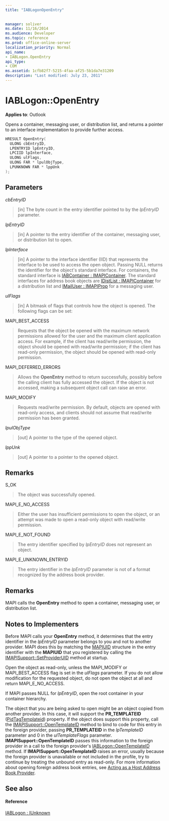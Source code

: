 ```yaml
---
title: "IABLogonOpenEntry"
 
 
manager: soliver
ms.date: 11/16/2014
ms.audience: Developer
ms.topic: reference
ms.prod: office-online-server
localization_priority: Normal
api_name:
- IABLogon.OpenEntry
api_type:
- COM
ms.assetid: 1cfb82f7-5215-4faa-af25-5b1da7e31209
description: "Last modified: July 23, 2011"
---
```


# IABLogon::OpenEntry

  
  
**Applies to**: Outlook 
  
Opens a container, messaging user, or distribution list, and returns a pointer to an interface implementation to provide further access.
  
```cpp
HRESULT OpenEntry(
  ULONG cbEntryID,
  LPENTRYID lpEntryID,
  LPCIID lpInterface,
  ULONG ulFlags,
  ULONG FAR * lpulObjType,
  LPUNKNOWN FAR * lppUnk
);
```

## Parameters

 _cbEntryID_
  
> [in] The byte count in the entry identifier pointed to by the  _lpEntryID_ parameter. 
    
 _lpEntryID_
  
> [in] A pointer to the entry identifier of the container, messaging user, or distribution list to open.
    
 _lpInterface_
  
> [in] A pointer to the interface identifier (IID) that represents the interface to be used to access the open object. Passing NULL returns the identifier for the object's standard interface. For containers, the standard interface is [IABContainer : IMAPIContainer](iabcontainerimapicontainer.md). The standard interfaces for address book objects are [IDistList : IMAPIContainer](idistlistimapicontainer.md) for a distribution list and [IMailUser : IMAPIProp](imailuserimapiprop.md) for a messaging user. 
    
 _ulFlags_
  
> [in] A bitmask of flags that controls how the object is opened. The following flags can be set:
    
MAPI_BEST_ACCESS 
  
> Requests that the object be opened with the maximum network permissions allowed for the user and the maximum client application access. For example, if the client has read/write permission, the object should be opened with read/write permission; if the client has read-only permission, the object should be opened with read-only permission.
    
MAPI_DEFERRED_ERRORS 
  
> Allows the **OpenEntry** method to return successfully, possibly before the calling client has fully accessed the object. If the object is not accessed, making a subsequent object call can raise an error. 
    
MAPI_MODIFY 
  
> Requests read/write permission. By default, objects are opened with read-only access, and clients should not assume that read/write permission has been granted.
    
 _lpulObjType_
  
> [out] A pointer to the type of the opened object.
    
 _lppUnk_
  
> [out] A pointer to a pointer to the opened object.
    
## Remarks

S_OK 
  
> The object was successfully opened.
    
MAPI_E_NO_ACCESS 
  
> Either the user has insufficient permissions to open the object, or an attempt was made to open a read-only object with read/write permission.
    
MAPI_E_NOT_FOUND 
  
> The entry identifier specified by  _lpEntryID_ does not represent an object. 
    
MAPI_E_UNKNOWN_ENTRYID 
  
> The entry identifier in the  _lpEntryID_ parameter is not of a format recognized by the address book provider. 
    
## Remarks

MAPI calls the **OpenEntry** method to open a container, messaging user, or distribution list. 
  
## Notes to Implementers

Before MAPI calls your **OpenEntry** method, it determines that the entry identifier in the  _lpEntryID_ parameter belongs to you and not to another provider. MAPI does this by matching the [MAPIUID](mapiuid.md) structure in the entry identifier with the **MAPIUID** that you registered by calling the [IMAPISupport::SetProviderUID](imapisupport-setprovideruid.md) method at startup. 
  
Open the object as read-only, unless the MAPI_MODIFY or MAPI_BEST_ACCESS flag is set in the  _ulFlags_ parameter. If you do not allow modification for the requested object, do not open the object at all and return MAPI_E_NO_ACCESS. 
  
If MAPI passes NULL for  _lpEntryID_, open the root container in your container hierarchy.
  
The object that you are being asked to open might be an object copied from another provider. In this case, it will support the **PR_TEMPLATEID** ([PidTagTemplateid](pidtagtemplateid-canonical-property.md)) property. If the object does support this property, call the [IMAPISupport::OpenTemplateID](imapisupport-opentemplateid.md) method to bind to code for this entry in the foreign provider, passing **PR_TEMPLATEID** in the  _lpTemplateID_ parameter and 0 in the  _ulTemplateFlags_ parameter. **IMAPISupport::OpenTemplateID** passes this information to the foreign provider in a call to the foreign provider's [IABLogon::OpenTemplateID](iablogon-opentemplateid.md) method. If **IMAPISupport::OpenTemplateID** raises an error, usually because the foreign provider is unavailable or not included in the profile, try to continue by treating the unbound entry as read-only. For more information about opening foreign address book entries, see [Acting as a Host Address Book Provider](acting-as-a-host-address-book-provider.md).
  
## See also

#### Reference

[IABLogon : IUnknown](iablogoniunknown.md)

